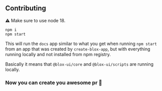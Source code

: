 ## Contributing

⚠️ Make sure to use node 18.

```
npm i
npm start
```
This will run the `docs` app similar to what you get when running `npm start` from an app that was created by `create-blox-app`, but with everything running locally and not installed from npm registry. 

Basically it means that `@blox-ui/core` and `@blox-ui/scripts` are running locally.
### Now you can create you awesome pr 🎉